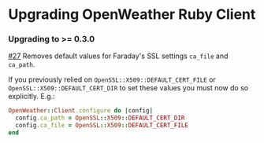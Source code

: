 Upgrading OpenWeather Ruby Client
=================================

### Upgrading to >= 0.3.0

[#27](https://github.com/dblock/open-weather-ruby-client/pull/27) Removes default values for Faraday's SSL settings `ca_file` and `ca_path`.

If you previously relied on `OpenSSL::X509::DEFAULT_CERT_FILE` or `OpenSSL::X509::DEFAULT_CERT_DIR` to set these values you must now do so explicitly. E.g.:

```ruby
OpenWeather::Client.configure do |config|
  config.ca_path = OpenSSL::X509::DEFAULT_CERT_DIR
  config.ca_file = OpenSSL::X509::DEFAULT_CERT_FILE
end
```

